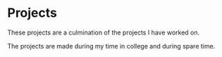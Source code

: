 # Projects
These projects are a culmination of the projects I have worked on.

The projects are made during my time in college and during spare time.

